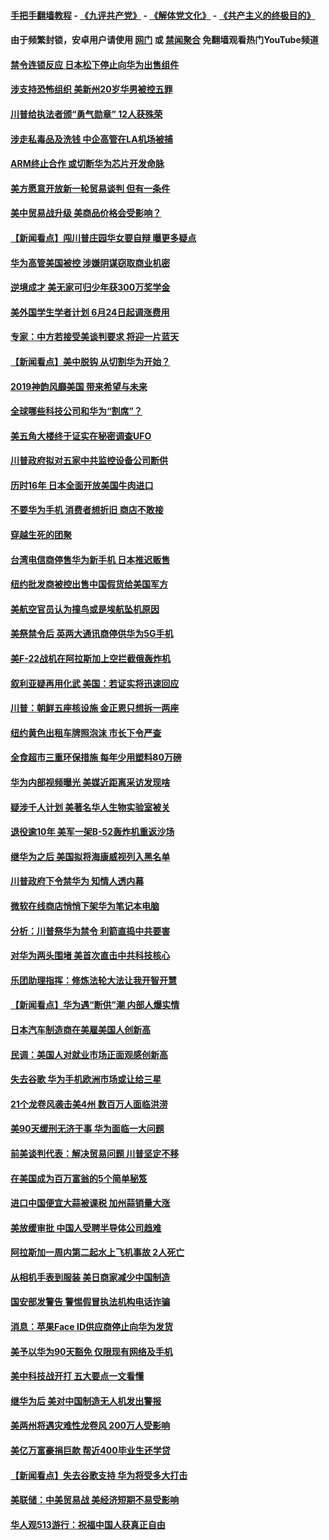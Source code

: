 #### [手把手翻墙教程](https://github.com/gfw-breaker/guides/wiki) -  [《九评共产党》](https://github.com/gfw-breaker/9ping.md?t=05230343) - [《解体党文化》](https://github.com/gfw-breaker/jtdwh.md?t=05230343) - [《共产主义的终极目的》](https://github.com/gfw-breaker/gczydzjmd.md?t=05230343)

#### 由于频繁封锁，安卓用户请使用 [网门](https://github.com/gfw-breaker/bn-android/blob/master/ogate.md?t=05230343) 或 [禁闻聚合](https://github.com/gfw-breaker/bn-android) 免翻墙观看热门YouTube频道 

#### [禁令连锁反应 日本松下停止向华为出售组件](../pages/nsc412/n11274010.md?t=05230343) 

#### [涉支持恐怖组织 美新州20岁华男被控五罪](../pages/nsc412/n11273851.md?t=05230343) 

#### [川普给执法者颁“勇气勋章” 12人获殊荣](../pages/nsc412/n11273924.md?t=05230343) 

#### [涉走私毒品及洗钱 中企高管在LA机场被捕](../pages/nsc412/n11273922.md?t=05230343) 

#### [ARM终止合作 或切断华为芯片开发命脉](../pages/nsc412/n11273832.md?t=05230343) 

#### [美方愿意开放新一轮贸易谈判 但有一条件](../pages/nsc412/n11273380.md?t=05230343) 

#### [美中贸易战升级 美商品价格会受影响？](../pages/nsc412/n11273795.md?t=05230343) 

#### [【新闻看点】闯川普庄园华女要自辩 曝更多疑点](../pages/nsc412/n11273435.md?t=05230343) 

#### [华为高管美国被控 涉嫌阴谋窃取商业机密](../pages/nsc412/n11273751.md?t=05230343) 

#### [逆境成才 美无家可归少年获300万奖学金](../pages/nsc412/n11273570.md?t=05230343) 

#### [美外国学生学者计划 6月24日起调涨费用](../pages/nsc412/n11273511.md?t=05230343) 

#### [专家：中方若接受美谈判要求 将迎一片蓝天](../pages/nsc412/n11273453.md?t=05230343) 

#### [【新闻看点】美中脱钩 从切割华为开始？](../pages/nsc412/n11273110.md?t=05230343) 

#### [2019神韵风靡美国 带来希望与未来](../pages/nsc412/n11260014.md?t=05230343) 

#### [全球哪些科技公司和华为“割席”？](../pages/nsc412/n11273410.md?t=05230343) 

#### [美五角大楼终于证实在秘密调查UFO](../pages/nsc412/n11273143.md?t=05230343) 

#### [川普政府拟对五家中共监控设备公司断供](../pages/nsc412/n11273182.md?t=05230343) 

#### [历时16年 日本全面开放美国牛肉进口](../pages/nsc412/n11273108.md?t=05230343) 

#### [不要华为手机 消费者想折旧 商店不敢接](../pages/nsc412/n11273119.md?t=05230343) 

#### [穿越生死的团聚](../pages/nsc412/n11258922.md?t=05230343) 

#### [台湾电信商停售华为新手机 日本推迟贩售](../pages/nsc412/n11272984.md?t=05230343) 

#### [纽约批发商被控出售中国假货给美国军方](../pages/nsc412/n11271932.md?t=05230343) 

#### [美航空官员认为撞鸟或是埃航坠机原因](../pages/nsc412/n11272899.md?t=05230343) 

#### [美祭禁令后 英两大通讯商停供华为5G手机](../pages/nsc412/n11272891.md?t=05230343) 

#### [美F-22战机在阿拉斯加上空拦截俄轰炸机](../pages/nsc412/n11272579.md?t=05230343) 

#### [叙利亚疑再用化武 美国：若证实将迅速回应](../pages/nsc412/n11272614.md?t=05230343) 

#### [川普：朝鲜五座核设施 金正恩只想拆一两座](../pages/nsc412/n11272492.md?t=05230343) 

#### [纽约黄色出租车牌照泡沫 市长下令严查](../pages/nsc412/n11271970.md?t=05230343) 

#### [全食超市三重环保措施 每年少用塑料80万磅](../pages/nsc412/n11271953.md?t=05230343) 

#### [华为内部视频曝光 美媒近距离采访发现啥](../pages/nsc412/n11271556.md?t=05230343) 

#### [疑涉千人计划 美著名华人生物实验室被关](../pages/nsc412/n11271598.md?t=05230343) 

#### [退役逾10年 美军一架B-52轰炸机重返沙场](../pages/nsc412/n11272176.md?t=05230343) 

#### [继华为之后 美国拟将海康威视列入黑名单](../pages/nsc412/n11271796.md?t=05230343) 

#### [川普政府下令禁华为 知情人透内幕](../pages/nsc412/n11271462.md?t=05230343) 

#### [微软在线商店悄悄下架华为笔记本电脑](../pages/nsc412/n11271717.md?t=05230343) 

#### [分析：川普祭华为禁令 利箭直捣中共要害](../pages/nsc412/n11271521.md?t=05230343) 

#### [对华为两头围堵 美首次直击中共科技核心](../pages/nsc412/n11271068.md?t=05230343) 

#### [乐团助理指挥：修炼法轮大法让我开智开慧](../pages/nsc412/n11269214.md?t=05230343) 

#### [【新闻看点】华为遇“断供”潮 内部人爆实情](../pages/nsc412/n11270835.md?t=05230343) 

#### [日本汽车制造商在美雇美国人创新高](../pages/nsc412/n11271209.md?t=05230343) 

#### [民调：美国人对就业市场正面观感创新高](../pages/nsc412/n11271051.md?t=05230343) 

#### [失去谷歌 华为手机欧洲市场或让给三星](../pages/nsc412/n11271262.md?t=05230343) 

#### [21个龙卷风袭击美4州 数百万人面临洪涝](../pages/nsc412/n11271139.md?t=05230343) 

#### [美90天缓刑无济于事 华为面临一大问题](../pages/nsc412/n11271103.md?t=05230343) 

#### [前美谈判代表：解决贸易问题 川普坚定不移](../pages/nsc412/n11271035.md?t=05230343) 

#### [在美国成为百万富翁的5个简单秘笈](../pages/nsc412/n11270920.md?t=05230343) 

#### [进口中国便宜大蒜被课税 加州蒜销量大涨](../pages/nsc412/n11270816.md?t=05230343) 

#### [美放缓审批 中国人受聘半导体公司趋难](../pages/nsc412/n11270924.md?t=05230343) 

#### [阿拉斯加一周内第二起水上飞机事故 2人死亡](../pages/nsc412/n11270342.md?t=05230343) 

#### [从相机手表到服装 美日商家减少中国制造](../pages/nsc412/n11269243.md?t=05230343) 

#### [国安部发警告 警惕假冒执法机构电话诈骗](../pages/nsc412/n11270062.md?t=05230343) 

#### [消息：苹果Face ID供应商停止向华为发货](../pages/nsc412/n11269186.md?t=05230343) 

#### [美予以华为90天豁免 仅限现有网络及手机](../pages/nsc412/n11269540.md?t=05230343) 

#### [美中科技战开打 五大要点一文看懂](../pages/nsc412/n11269495.md?t=05230343) 

#### [继华为后 美对中国制造无人机发出警报](../pages/nsc412/n11269303.md?t=05230343) 

#### [美两州将遇灾难性龙卷风 200万人受影响](../pages/nsc412/n11269289.md?t=05230343) 

#### [美亿万富豪捐巨款 帮近400毕业生还学贷](../pages/nsc412/n11269171.md?t=05230343) 

#### [【新闻看点】失去谷歌支持 华为将受多大打击](../pages/nsc412/n11268809.md?t=05230343) 

#### [美联储：中美贸易战 美经济短期不易受影响](../pages/nsc412/n11269077.md?t=05230343) 

#### [华人观513游行：祝福中国人获真正自由](../pages/nsc412/n11269092.md?t=05230343) 

